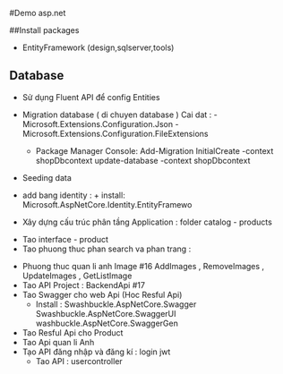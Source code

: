 ﻿#Demo asp.net

##Install packages
- EntityFramework (design,sqlserver,tools)


## Database
 - Sử dụng Fluent API để config Entities
 - Migration database ( di chuyen database )
     Cai dat : - Microsoft.Extensions.Configuration.Json - Microsoft.Extensions.Configuration.FileExtensions

   + Package Manager Console: Add-Migration InitialCreate -context shopDbcontext
                              update-database -context shopDbcontext
 - Seeding data
 - add bang identity : + install:  Microsoft.AspNetCore.Identity.EntityFramewo
 - Xây dựng cấu trúc phân tầng Application : folder catalog - products 
  + Tao interface - product
  + Tao phuong thuc phan search va phan trang : 
 - Phuong thuc quan li anh Image #16 AddImages , RemoveImages , UpdateImages , GetListImage
 - Tao API Project : BackendApi #17
 - Tao Swagger cho web Api (Hoc Resful Api) 
     + Install : Swashbuckle.AspNetCore.Swagger 
                 Swashbuckle.AspNetCore.SwaggerUI
                 washbuckle.AspNetCore.SwaggerGen
 - Tao Resful Api cho Product
 - Tao Api quan li Anh
 - Tạo API đăng nhập và đăng kí : login jwt
     + Tao API : usercontroller